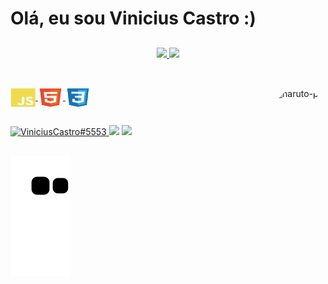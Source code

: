 # Olá, eu sou Vinicius Castro :)

##

<div align="center">
  <a href="https://github.com/viniciuscastrodev">
  <img height="180em" src="https://github-readme-stats.vercel.app/api?username=viniciuscastrodev&show_icons=true&theme=codeSTACKr&include_all_commits=true&count_private=true"/>
  <img height="180em" src="https://github-readme-stats.vercel.app/api/top-langs/?username=viniciuscastrodev&layout=compact&langs_count=7&theme=codeSTACKr"/>
</div>

##

<div style="display: inline_block"><br>
  <img align="center" alt="Rafa-Js" height="30" width="40" src="https://raw.githubusercontent.com/devicons/devicon/master/icons/javascript/javascript-plain.svg">
  <img align="center" alt="Rafa-HTML" height="30" width="40" src="https://raw.githubusercontent.com/devicons/devicon/master/icons/html5/html5-original.svg">
  <img align="center" alt="Rafa-CSS" height="30" width="40" src="https://raw.githubusercontent.com/devicons/devicon/master/icons/css3/css3-original.svg">
  <img align="right" alt="naruto-pic" height="150" style="border-radius:50px;" src="https://i.im.ge/2022/07/21/FdvarG.th.jpg">
</div>

##

<div> 
 <img src="https://img.shields.io/badge/Discord-7289DA?style=for-the-badge&logo=discord&logoColor=white" target="_blank" title="ViniciusCastro#5553">
  <a href = "mailto:viniciuscastro27.work@gmail.com"><img src="https://img.shields.io/badge/-Gmail-%23333?style=for-the-badge&logo=gmail&logoColor=white" target="_blank"></a>
  <a href="https://www.linkedin.com/in/viniciuscastro27" target="_blank"><img src="https://img.shields.io/badge/-LinkedIn-%230077B5?style=for-the-badge&logo=linkedin&logoColor=white" target="_blank"></a>
  
##

![Snake animation](https://github.com/ViniciusCastroDev/ViniciusCastroDev/blob/output/github-contribution-grid-snake.svg)
